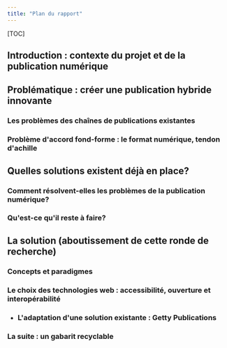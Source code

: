 ```yaml
---
title: "Plan du rapport"
---
```


[TOC]

## Introduction : contexte du projet et de la publication numérique

## Problématique : créer une publication hybride innovante

### Les problèmes des chaînes de publications existantes

### Problème d'accord fond-forme : le format numérique, tendon d'achille

## Quelles solutions existent déjà en place?

### Comment résolvent-elles les problèmes de la publication numérique?

### Qu'est-ce qu'il reste à faire?

## La solution (aboutissement de cette ronde de recherche)

### Concepts et paradigmes

### Le choix des technologies web : accessibilité, ouverture et interopérabilité

- ### L'adaptation d'une solution existante : Getty Publications 

### La suite : un gabarit recyclable
